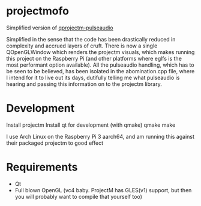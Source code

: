 # projectmofo

Simplified version of [qprojectm-pulseaudio](https://sourceforge.net/projects/projectm/)

Simplified in the sense that the code has been drastically reduced in complexity and accrued layers of cruft. There is now a single QOpenGLWindow which renders the projectm visuals, which makes running this project on the Raspberry Pi (and other platforms where eglfs is the most performant option available). All the pulseaudio handling, which has to be seen to be believed, has been isolated in the abomination.cpp file, where I intend for it to live out its days, dutifully telling me what pulseaudio is hearing and passing this information on to the projectm library.

# Development

Install projectm
Install qt for development (with qmake)
qmake
make

I use Arch Linux on the Raspberry Pi 3 aarch64, and am running this against their packaged projectm to good effect

# Requirements

* Qt
* Full blown OpenGL (vc4 baby. ProjectM has GLES(v1) support, but then you will probably want to compile that yourself too)
